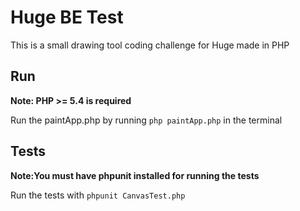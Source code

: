 Huge BE Test
=============

   This is a small drawing tool coding challenge for Huge made in PHP

Run
----

   **Note: PHP >= 5.4 is required**
   
   Run the paintApp.php by running `php paintApp.php` in the terminal

Tests
-----

   **Note:You must have phpunit installed for running the tests**
   
   Run the tests with `phpunit CanvasTest.php`
